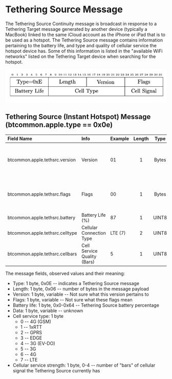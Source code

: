 <h1>Tethering Source Message</h1>

<p> The Tethering Source Continuity message is broadcast in response to a
Tethering Target message generated by another device (typically a MacBook)
linked to the same iCloud account as the iPhone or iPad that is to be used as a
hotspot. The Tethering Source message contains information pertaining to the
battery life, and type and quality of cellular service the hotspot device
has. Some of this information is listed in the "available WiFi networks" listed
on the Tethering Target device when searching for the hotspot.</p>

<div align="center">
<img src="/figs/tethering_source_format.png">
</div>

## Tethering Source (Instant Hotspot) Message (btcommon.apple.type == 0x0e)
| Field Name                                  | Info                         | Example                   |Length| Type  | Notes                            |
| :-------------------------------------------| :----------------------------|:--------------------------|:----:|:-----:|:--------------------------------:|
| btcommon.apple.tethsrc.version              | Version                      |     01                    |  1   | Bytes |Note sure what this pertains to   |
| btcommon.apple.tethsrc.flags                | Flags                        |     00                    |  1   | Bytes |Note sure what these flags mean   |
| btcommon.apple.tethsrc.battery              | Battery Life (%)             |     87                    |  1   | UINT8 |                                  |
| btcommon.apple.tethsrc.celltype             | Cellular Connection Type     |     LTE (7)               |  2   | UINT8 |                                  |
| btcommon.apple.tethsrc.cellbars             | Cell Service Quality (Bars)  |     5                     |  1   | UINT8 |                                  |


<p>The message fields, observed values and their meaning:</p>

<ul>
<li>
Type: 1 byte, 0x0E -- indicates a Tethering Source message
</li>
<li>
Length: 1 byte, 0x06 -- number of bytes in the message payload
</li>
<li>
Version: 1 byte, variable -- Not sure what this version pertains to
</li>
<li>
Flags: 1 byte, variable -- Not sure what these flags mean
 </li>
<li>
Battery life: 1 byte, 0x0-0x64 -- Tethering Source battery percentage 
</li>
<li>
Data: 1 byte, variable -- unknown
</li>
<li>
Cell service type: 1 byte
  <ul>
    <li>
        0 -- 4G (GSM)
    </li>
    <li>
        1 -- 1xRTT
    </li>
    <li>
        2 -- GPRS
    </li>
    <li>
        3 -- EDGE
    </li>
    <li>
        4 -- 3G (EV-DO)
    </li>
    <li>
        5 -- 3G
    </li>
    <li>
        6 -- 4G
    </li>
    <li>
        7 -- LTE
    </li>
  </ul>
</li>
<li>
Cellular service strength: 1 byte, 0-4 -- number of "bars" of cellular signal
the Tethering Source currently has
</li>
</ul>
